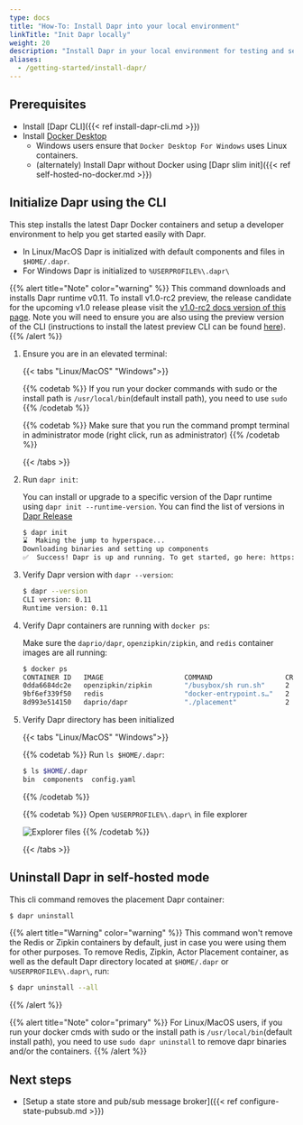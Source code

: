 ```yaml
---
type: docs
title: "How-To: Install Dapr into your local environment"
linkTitle: "Init Dapr locally"
weight: 20
description: "Install Dapr in your local environment for testing and self-hosting"
aliases:
  - /getting-started/install-dapr/
---
```


## Prerequisites

- Install [Dapr CLI]({{< ref install-dapr-cli.md >}})
- Install [Docker Desktop](https://docs.docker.com/install/)
   - Windows users ensure that `Docker Desktop For Windows` uses Linux containers.
   - (alternately) Install Dapr without Docker using [Dapr slim init]({{< ref self-hosted-no-docker.md >}})

## Initialize Dapr using the CLI

This step installs the latest Dapr Docker containers and setup a developer environment to help you get started easily with Dapr.

- In Linux/MacOS Dapr is initialized with default components and files in `$HOME/.dapr`.
- For Windows Dapr is initialized to `%USERPROFILE%\.dapr\`

{{% alert title="Note" color="warning" %}}
This command downloads and installs Dapr runtime v0.11. To install v1.0-rc2 preview, the release candidate for the upcoming v1.0 release please visit the [v1.0-rc2 docs version of this page](https://v1-rc1.docs.dapr.io/getting-started/install-dapr-selfhost/). Note you will need to ensure you are also using the preview version of the CLI (instructions to install the latest preview CLI can be found [here](https://v1-rc2.docs.dapr.io/getting-started/install-dapr-cli/)).
{{% /alert %}}

1. Ensure you are in an elevated terminal:

   {{< tabs "Linux/MacOS" "Windows">}}

   {{% codetab %}}
   If you run your docker commands with sudo or the install path is `/usr/local/bin`(default install path), you need to use `sudo`
   {{% /codetab %}}

   {{% codetab %}}
   Make sure that you run the command prompt terminal in administrator mode (right click, run as administrator)
   {{% /codetab %}}

   {{< /tabs >}}

1. Run `dapr init`:

   You can install or upgrade to a specific version of the Dapr runtime using `dapr init --runtime-version`. You can find the list of versions in [Dapr Release](https://github.com/dapr/dapr/releases)

    ```bash
    $ dapr init
    ⌛  Making the jump to hyperspace...
    Downloading binaries and setting up components
    ✅  Success! Dapr is up and running. To get started, go here: https://aka.ms/dapr-getting-started
    ```

1. Verify Dapr version with `dapr --version`:

    ```bash
    $ dapr --version
    CLI version: 0.11
    Runtime version: 0.11
    ```

1. Verify Dapr containers are running with `docker ps`:

   Make sure the `daprio/dapr`, `openzipkin/zipkin`, and `redis` container images are all running:

   ```bash
   $ docker ps
   CONTAINER ID   IMAGE                    COMMAND                  CREATED         STATUS         PORTS                              NAMES
   0dda6684dc2e   openzipkin/zipkin        "/busybox/sh run.sh"     2 minutes ago   Up 2 minutes   9410/tcp, 0.0.0.0:9411->9411/tcp   dapr_zipkin
   9bf6ef339f50   redis                    "docker-entrypoint.s…"   2 minutes ago   Up 2 minutes   0.0.0.0:6379->6379/tcp             dapr_redis
   8d993e514150   daprio/dapr              "./placement"            2 minutes ago   Up 2 minutes   0.0.0.0:6050->50005/tcp            dapr_placement
   ```

1. Verify Dapr directory has been initialized

   {{< tabs "Linux/MacOS" "Windows">}}

   {{% codetab %}}
   Run `ls $HOME/.dapr`:
   ```bash
   $ ls $HOME/.dapr
   bin  components  config.yaml
   ```
   {{% /codetab %}}

   {{% codetab %}}
   Open `%USERPROFILE%\.dapr\` in file explorer

   ![Explorer files](/images/install-dapr-selfhost-windows.png)
   {{% /codetab %}}

   {{< /tabs >}}

## Uninstall Dapr in self-hosted mode

This cli command removes the placement Dapr container:

```bash
$ dapr uninstall
```

{{% alert title="Warning" color="warning" %}}
This command won't remove the Redis or Zipkin containers by default, just in case you were using them for other purposes. To remove Redis, Zipkin, Actor Placement container, as well as the default Dapr directory located at `$HOME/.dapr` or `%USERPROFILE%\.dapr\`, run:

```bash
$ dapr uninstall --all
```
{{% /alert %}}

{{% alert title="Note" color="primary" %}}
For Linux/MacOS users, if you run your docker cmds with sudo or the install path is `/usr/local/bin`(default install path), you need to use `sudo dapr uninstall` to remove dapr binaries and/or the containers.
{{% /alert %}}

## Next steps
- [Setup a state store and pub/sub message broker]({{< ref configure-state-pubsub.md >}})

